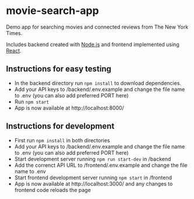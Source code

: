 # movie-search-app
 Demo app for searching movies and connected reviews from The New York Times.

 Includes backend created with [Node.js](https://nodejs.org/en/) and frontend implemented using [React](https://reactjs.org/).

## Instructions for easy testing

 - In the backend directory run `npm install` to download dependencies.
 - Add your API keys to /backend/.env.example and change the file name to .env (you can also add preferred PORT here)
 - Run `npm start`
 - App is now available at http://localhost:8000/

## Instructions for development

- First run `npm install` in both directories
- Add your API keys to /backend/.env.example and change the file name to .env (you can also add preferred PORT here)
- Start development server running `npm run start-dev` in /backend
- Add the correnct API URL to /frontend/.env.example and change the file name to .env
- Start frontend development server running `npm start` in /frontend
- App is now available at http://localhost:3000/ and any changes to frontend code reloads the page
